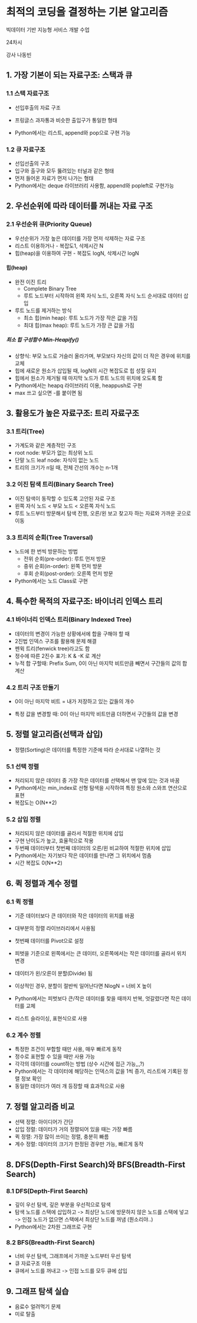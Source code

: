 # 최적의 코딩을 결정하는 기본 알고리즘

빅데이터 기반 지능형 서비스 개발 수업

24차시

강사 나동빈





## 1. 가장 기본이 되는 자료구조: 스택과 큐



### 1.1 스택 자료구조

- 선입후출의 자료 구조

- 프링글스 과자통과 비슷한 출입구가 통일한 형태
- Python에서는 리스트, append와 pop으로 구현 가능



### 1.2 큐 자료구조

- 선입선출의 구조
- 입구와 출구와 모두 뚫려있는 터널과 같은 형태
- 먼저 들어온 자료가 먼저 나가는 형태
- Python에서는 deque 라이브러리 사용함, append와 popleft로 구현가능



## 2. 우선순위에 따라 데이터를 꺼내는 자료 구조



### 2.1 우선순위 큐(Priority Queue)

- 우선순위가 가장 높은 데이터를 가장 먼저 삭제하는 자료 구조
- 리스트 이용하거나 - 복잡도1, 삭제시간 N
- 힙(heap)을 이용하여 구현 - 복잡도 logN, 삭제시간 logN



#### 힙(heap)

- 완전 이진 트리
  - Complete Binary Tree
  - 루트 노드부터 시작하여 왼쪽 자식 노드, 오른쪽 자식 노드 순서대로 데이터 삽입
- 루트 노드를 제거하는 방식
  - 최소 힙(min heap): 루트 노드가 가장 작은 값을 가짐
  - 최대 힙(max heap): 루트 노드가 가장 큰 값을 가짐

##### 최소 힙 구성함수 Min-Heapify()

- 상향식: 부모 노드로 거슬러 올라가며, 부모보다 자신의 값이 더 작은 경우에 위치를 교체
- 힙에 새로운 원소가 삽입될 때, logN의 시간 복잡도로 힙 성질 유지
- 힙에서 원소가 제거될 때 마지막 노드가 루트 노드의 위치에 오도록 함
- Python에서는 heapq 라이브러리 이용, heappush로 구현
- max 쓰고 싶으면 -를 붙이면 됨



## 3. 활용도가 높은 자료구조: 트리 자료구조



### 3.1 트리(Tree)

- 가계도와 같은 계층적인 구조 
- root node: 부모가 없는 최상위 노드
- 단말 노드 leaf node: 자식이 없는 노드
- 트리의 크기가 n일 때, 전체 간선의 개수는 n-1개



### 3.2 이진 탐색 트리(Binary Search Tree)

- 이진 탐색이 동작할 수 있도록 고안된 자료 구조
- 왼쪽 자식 노드 < 부모 노드 < 오른쪽 자식 노드
- 루트 노드부터 방문해서 탐색 진행, 오른/왼 보고 찾고자 하는 자료와 가까운 곳으로 이동



### 3.3 트리의 순회(Tree Traversal)

- 노드에 한 번씩 방문하는 방법
  - 전위 순회(pre-order): 루트 먼저 방문
  - 중위 순회(in-order): 왼쪽 먼저 방문
  - 후회 순회(post-order): 오른쪽 먼저 방문
- Python에서는 노드 Class로 구현



## 4. 특수한 목적의 자료구조: 바이너리 인덱스 트리



### 4.1 바이너리 인덱스 트리(Binary Indexed Tree)

- 데이터의 변경이 가능한 상황에서에 합을 구해야 할 때
- 2진법 인덱스 구조를 활용해 문제 해결
- 펜윅 트리(fenwick tree)라고도 함
- 정수에 따른 2진수 표기: K & -K 로 계산
- 누적 합 구할때: Prefix Sum, 0이 아닌 마지막 비트만큼 빼면서 구간들의 값의 합 계산



### 4.2 트리 구조 만들기

- 0이 아닌 마지막 비트 = 내가 저장하고 있는 값들의 개수

- 특정 값을 변경할 때: 0이 아닌 마지막 비트만큼 더하면서 구간들의 값을 변경





## 5. 정렬 알고리즘(선택과 삽입)

- 정렬(Sorting)은 데이터를 특정한 기준에 따라 순서대로 나열하는 것



### 5.1 선택 정렬

- 처리되지 않은 데이터 중 가장 작은 데이터를 선택해서 맨 앞에 있는 것과 바꿈
- Python에서는 min_index로 선형 탐색을 시작하여 특정 원소와 스와프 연산으로 표현
- 복잡도는 O(N**2)



### 5.2 삽입 정렬

- 처리되지 않은 데이터를 골라서 적절한 위치에 삽입
- 구현 난이도가 높고, 효율적으로 작용
- 두번째 데이터부터 첫번째 데이터의 오른/왼 비교하여 적절한 위치에 삽입
- Python에서는 자기보다 작은 데이터를 만나면 그 위치에서 멈춤
- 시간 복잡도 0(N**2)



## 6. 퀵 정렬과 계수 정렬



### 6.1 퀵 정렬

- 기준 데이터보다 큰 데이터와 작은 데이터의 위치를 바꿈
- 대부분의 정렬 라이브러리에서 사용됨
- 첫번째 데이터를 Pivot으로 설정
- 피벗을 기준으로 왼쪽에서는 큰 데이터, 오른쪽에서는 작은 데이터를 골라서 위치 변경
- 데이터가 왼/오른이 분할(Divide) 됨
- 이상적인 경우, 분할이 절반씩 일어난다면 NlogN = 너비 X 높이



- Python에서는 피벗보다 큰/작은 데이터를 찾을 때까지 반복, 엇갈렸다면 작은 데이터를 교체
- 리스트 슬라이싱, 표현식으로 사용



### 6.2 계수 정렬

- 특정한 조건이 부합할 때만 사용, 매우 빠르게 동작
- 정수로 표현할 수 있을 때만 사용 가능
- 각각의 데이터를 count하는 방법 (상수 시간에 접근 가능,,,?)
- Python에서는 각 데이터에 해당하는 인덱스의 값을 1씩 증가, 리스트에 기록된 정렬 정보 확인
- 동일한 데이터가 여러 개 등장할 때 효과적으로 사용 





## 7. 정렬 알고리즘 비교



- 선택 정렬: 아이디어가 간단
- 삽입 정렬: 데이터가 거의 정렬되어 있을 때는 가장 빠름
- 퀵 정렬: 가장 많이 쓰이는 정렬, 충분히 빠름
- 계수 정렬: 데이터의 크기가 한정된 경우만 가능, 빠르게 동작





## 8. DFS(Depth-First Search)와 BFS(Breadth-First Search)



### 8.1  DFS(Depth-First Search)

- 깊이 우선 탐색, 깊은 부분을 우선적으로 탐색
- 탐색 노드를 스택에 삽입하고 -> 최상단 노드에 방문하지 않은 노드를 스택에 넣고 -> 인접 노드가 없으면 스택에서 최상단 노드를 꺼냄 (뭔소리야..)
- Python에서는 2차원 그래프로 구현



### 8.2 BFS(Breadth-First Search)

- 너비 우선 탐색, 그래프에서 가까운 노드부터 우선 탐색
- 큐 자료구조 이용
- 큐에서 노드를 꺼내고 -> 인접 노드를 모두 큐에 삽입



## 9. 그래프 탐색 실습

- 음료수 얼려먹기 문제
- 미로 탈출





